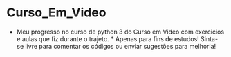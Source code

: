 # Curso_Em_Video
* Meu progresso no curso de python 3 do Curso em Video com exercicios e aulas que fiz durante o trajeto. *
Apenas para fins de estudos!
Sinta-se livre para comentar os códigos ou enviar sugestões para melhoria!
